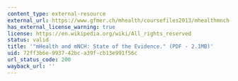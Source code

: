 ```yaml
---
content_type: external-resource
external_url: https://www.gfmer.ch/mhealth/coursefiles2013/mhealthmnch-evidence-final.pdf
has_external_license_warning: true
license: https://en.wikipedia.org/wiki/All_rights_reserved
status: valid
title: '"mHealth and mNCH: State of the Evidence." (PDF - 2.1MB)'
uid: 72ff3b6e-9937-42bc-a39f-cb13e991f56c
url_status_code: 200
wayback_url: ''
---
```

